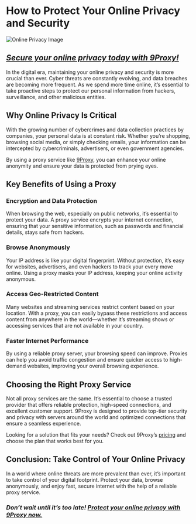 # How to Protect Your Online Privacy and Security

![Online Privacy Image](https://imageio.forbes.com/specials-images/imageserve/6502bb38abfdecacbd9fe77b/0x0.jpg?format=jpg&height=900&width=1600&fit=bounds)

## *[Secure your online privacy today with 9Proxy!](https://the9proxy.short.gy/home-github-james2k4)*

In the digital era, maintaining your online privacy and security is more crucial than ever. Cyber threats are constantly evolving, and data breaches are becoming more frequent. As we spend more time online, it’s essential to take proactive steps to protect our personal information from hackers, surveillance, and other malicious entities.

## Why Online Privacy Is Critical

With the growing number of cybercrimes and data collection practices by companies, your personal data is at constant risk. Whether you’re shopping, browsing social media, or simply checking emails, your information can be intercepted by cybercriminals, advertisers, or even government agencies.

By using a proxy service like [9Proxy](https://the9proxy.short.gy/home-github-james2k4), you can enhance your online anonymity and ensure your data is protected from prying eyes.

## Key Benefits of Using a Proxy

### Encryption and Data Protection
When browsing the web, especially on public networks, it’s essential to protect your data. A proxy service encrypts your internet connection, ensuring that your sensitive information, such as passwords and financial details, stays safe from hackers.

### Browse Anonymously
Your IP address is like your digital fingerprint. Without protection, it’s easy for websites, advertisers, and even hackers to track your every move online. Using a proxy masks your IP address, keeping your online activity anonymous.

### Access Geo-Restricted Content
Many websites and streaming services restrict content based on your location. With a proxy, you can easily bypass these restrictions and access content from anywhere in the world—whether it’s streaming shows or accessing services that are not available in your country.

### Faster Internet Performance
By using a reliable proxy server, your browsing speed can improve. Proxies can help you avoid traffic congestion and ensure quicker access to high-demand websites, improving your overall browsing experience.

## Choosing the Right Proxy Service
Not all proxy services are the same. It’s essential to choose a trusted provider that offers reliable protection, high-speed connections, and excellent customer support. 9Proxy is designed to provide top-tier security and privacy with servers around the world and optimized connections that ensure a seamless experience.

Looking for a solution that fits your needs? Check out 9Proxy’s [pricing](https://the9proxy.short.gy/pricing-github-james2k4) and choose the plan that works best for you.

## Conclusion: Take Control of Your Online Privacy
In a world where online threats are more prevalent than ever, it’s important to take control of your digital footprint. Protect your data, browse anonymously, and enjoy fast, secure internet with the help of a reliable proxy service.

### *Don’t wait until it’s too late! [Protect your online privacy with 9Proxy now.](https://the9proxy.short.gy/home-github-james2k4)*

